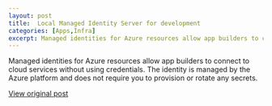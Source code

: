 ```yaml
---
layout: post
title:  Local Managed Identity Server for development
categories: [Apps,Infra]
excerpt: Managed identities for Azure resources allow app builders to connect to cloud services without using credentials. The identity is managed by the Azure platform and does not require you to provision or rotate any secrets. 
---
```


Managed identities for Azure resources allow app builders to connect to cloud services without using credentials. The identity is managed by the Azure platform and does not require you to provision or rotate any secrets. 

[View original post](https://github.com/meken/local-msi-server)
